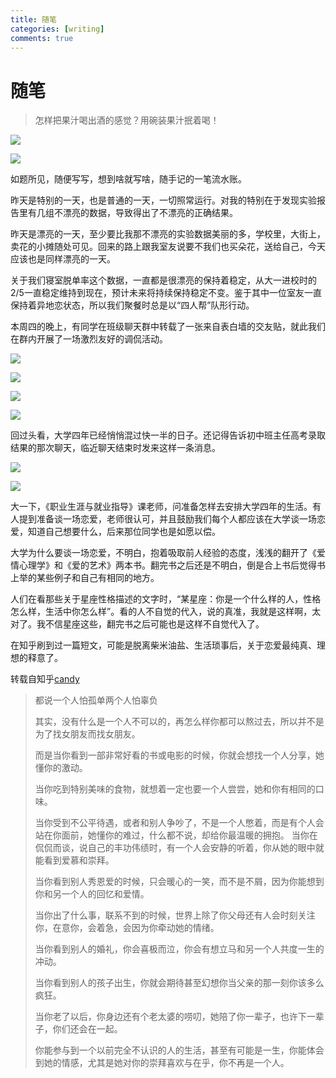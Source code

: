 ```yaml
---
title: 随笔
categories: [writing]
comments: true
---
```


# 随笔

> 怎样把果汁喝出酒的感觉？用碗装果汁抿着喝！

![](D:/Git/QLX/assets/2022-05-21/01.png)

<img src="{{ '/assets//2022-05-21/01.png' | relative_url }}">


如题所见，随便写写，想到啥就写啥，随手记的一笔流水账。

昨天是特别的一天，也是普通的一天，一切照常运行。对我的特别在于发现实验报告里有几组不漂亮的数据，导致得出了不漂亮的正确结果。

昨天是漂亮的一天，至少要比我那不漂亮的实验数据美丽的多，学校里，大街上，卖花的小摊随处可见。回来的路上跟我室友说要不我们也买朵花，送给自己，今天应该也是同样漂亮的一天。

关于我们寝室脱单率这个数据，一直都是很漂亮的保持着稳定，从大一进校时的2/5一直稳定维持到现在，预计未来将持续保持稳定不变。鉴于其中一位室友一直保持着异地恋状态，所以我们聚餐时总是以“四人帮”队形行动。

本周四的晚上，有同学在班级聊天群中转载了一张来自表白墙的交友贴，就此我们在群内开展了一场激烈友好的调侃活动。

![](D:/Git/QLX/assets/2022-05-21/02.png)

<img src="{{ '/assets//2022-05-21/02.png' | relative_url }}">


![](D:/Git/QLX/assets/2022-05-21/03.png)

<img src="{{ '/assets//2022-05-21/03.png' | relative_url }}">


回过头看，大学四年已经悄悄混过快一半的日子。还记得告诉初中班主任高考录取结果的那次聊天，临近聊天结束时发来这样一条消息。

![](D:/Git/QLX/assets/2022-05-21/04.png)

<img src="{{ '/assets//2022-05-21/04.png' | relative_url }}">


大一下，《职业生涯与就业指导》课老师，问准备怎样去安排大学四年的生活。有人提到准备谈一场恋爱，老师很认可，并且鼓励我们每个人都应该在大学谈一场恋爱，知道自己想要什么，后来那位同学也是如愿以偿。

大学为什么要谈一场恋爱，不明白，抱着吸取前人经验的态度，浅浅的翻开了《爱情心理学》和《爱的艺术》两本书。翻完书之后还是不明白，倒是合上书后觉得书上举的某些例子和自己有相同的地方。

人们在看那些关于星座性格描述的文字时，“某星座：你是一个什么样的人，性格怎么样，生活中你怎么样”。看的人不自觉的代入，说的真准，我就是这样啊，太对了。我不信星座这些，翻完书之后可能也是这样不自觉代入了。

在知乎刷到过一篇短文，可能是脱离柴米油盐、生活琐事后，关于恋爱最纯真、理想的释意了。

转载自知乎[candy](https://www.zhihu.com/answer/190133666)

> 都说一个人怕孤单两个人怕辜负
>
> 其实，没有什么是一个人不可以的，再怎么样你都可以熬过去，所以并不是为了找女朋友而找女朋友。
>
> 而是当你看到一部非常好看的书或电影的时候，你就会想找一个人分享，她懂你的激动。
>
> 当你吃到特别美味的食物，就想着一定也要一个人尝尝，她和你有相同的口味。
>
> 当你受到不公平待遇，或者和别人争吵了，不是一个人憋着，而是有个人会站在你面前，她懂你的难过，什么都不说，却给你最温暖的拥抱。
> 当你在侃侃而谈，说自己的丰功伟绩时，有一个人会安静的听着，你从她的眼中就能看到爱慕和崇拜。
>
> 当你看到别人秀恩爱的时候，只会暖心的一笑，而不是不屑，因为你能想到你和另一个人的回忆和爱情。
>
> 当你出了什么事，联系不到的时候，世界上除了你父母还有人会时刻关注你，在意你，会着急，会因为你牵动她的情绪。
>
> 当你看到别人的婚礼，你会喜极而泣，你会有想立马和另一个人共度一生的冲动。
>
> 当你看到别人的孩子出生，你就会期待甚至幻想你当父亲的那一刻你该多么疯狂。
>
> 当你老了以后，你身边还有个老太婆的唠叨，她陪了你一辈子，也许下一辈子，你们还会在一起。
>
> 你能参与到一个以前完全不认识的人的生活，甚至有可能是一生，你能体会到她的情感，尤其是她对你的崇拜喜欢与在乎，你不再是一个人。

